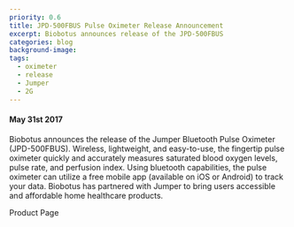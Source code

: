 ```yaml
---
priority: 0.6
title: JPD-500FBUS Pulse Oximeter Release Announcement
excerpt: Biobotus announces release of the JPD-500FBUS
categories: blog 
background-image: 
tags:
  - oximeter
  - release
  - Jumper
  - 2G
---
```


#### May 31st 2017 

Biobotus announces the release of the Jumper Bluetooth Pulse Oximeter (JPD-500FBUS).  Wireless, lightweight, and easy-to-use, the fingertip pulse oximeter quickly and accurately measures saturated blood oxygen levels, pulse rate, and perfusion index.  Using bluetooth capabilities, the pulse oximeter can utilize a free mobile app (available on iOS or Android) to track your data.  Biobotus has partnered with Jumper to bring users accessible and affordable home healthcare products.

Product Page

